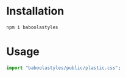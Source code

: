 # Installation

```sh
npm i baboolastyles
```

# Usage

```js
import "baboolastyles/public/plastic.css";
```
